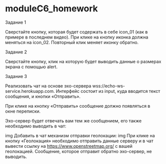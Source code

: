 # moduleC6_homework

Задание 1

Сверстайте кнопку, которая будет содержать в себе icon_01 (как в примере в последнем видео). При клике на кнопку иконка должна меняться на icon_02. Повторный клик меняет иконку обратно.



Задание 2

Сверстайте кнопку, клик на которую будет выводить данные о размерах экрана с помощью alert. 



Задание 3

Реализовать чат на основе эхо-сервера wss://echo-ws-service.herokuapp.com.
Интерфейс состоит из input, куда вводится текст сообщения, и кнопки «Отправить».

При клике на кнопку «Отправить» сообщение должно появляться в окне переписки.

Эхо-сервер будет отвечать вам тем же сообщением, его также необходимо выводить в чат:

img
Добавить в чат механизм отправки геолокации:
img
При клике на кнопку «Геолокация» необходимо отправить данные серверу и в чат вывести ссылку на https://www.openstreetmap.org/ с вашей геолокацией. Сообщение, которое отправит обратно эхо-сервер, не выводить.
